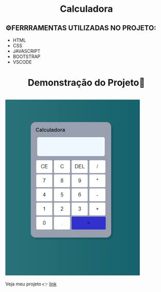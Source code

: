 <html lang = "pt-br">
 
 <head><meta charset="UTF-8"></head>

 <body>
    <h1 align="center">Calculadora </h1>
    <h2>⚙️FERRRAMENTAS UTILIZADAS NO PROJETO: </h2>
    <ul>
        <li>HTML</li>
        <li>CSS</li>
        <li>JAVASCRIPT</li>
        <li>BOOTSTRAP</li>
        <li>VSCODE</li>
    </ul>
    <h1 align="center">Demonstração do Projeto🔎</h1>
        <br>
        <img src="./img/Calculadora.png">
        <br>
     <p> Veja meu projeto 👉  <a href="https://nandamsouza.github.io/Calculadora/" target="blank"> link </a></p>  
 </body>

</html>